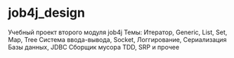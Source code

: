 # job4j_design
Учебный проект второго модуля job4j
Темы:
    Итератор, Generic, List, Set, Map, Tree
    Система ввода-вывода, Socket, Логгирование, Сериализация
    Базы данных, JDBC
    Сборщик мусора
    TDD, SRP и прочее